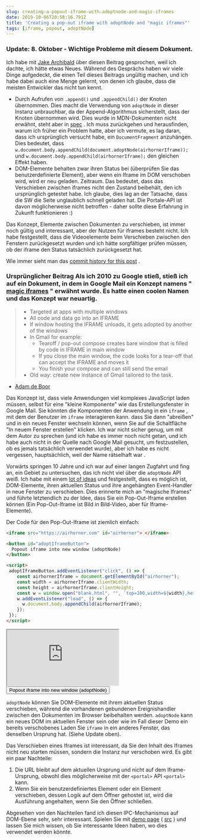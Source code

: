 ```yaml
---
slug: creating-a-popout-iframe-with-adoptnode-and-magic-iframes
date: 2019-10-06T20:58:16.791Z
title: 'Creating a pop-out iframe with adoptNode and "magic iframes"'
tags: [iframe, popout, adoptNode]
---
```


### Update: 8. Oktober - Wichtige Probleme mit diesem Dokument.

Ich habe mit [Jake Archibald](https://jakearchibald.com/) über diesen Beitrag gesprochen, weil ich dachte, ich hätte etwas Neues. Während des Gesprächs haben wir viele Dinge aufgedeckt, die einen Teil dieses Beitrags ungültig machen, und ich habe dabei auch eine Menge gelernt, von denen ich glaube, dass die meisten Entwickler das nicht tun kennt.

* Durch Aufrufen von `.append()` und `.appendChild()` der Knoten übernommen. Dies macht die Verwendung von `adoptNode` in dieser Instanz unbrauchbar, da der Append-Algorithmus sicherstellt, dass der Knoten übernommen wird. Dies wurde in MDN-Dokumenten nicht erwähnt, steht aber in [spec](https://dom.spec.whatwg.org/#concept-node-append) . Ich muss zurückgehen und herausfinden, warum ich früher ein Problem hatte, aber ich vermute, es lag daran, dass ich ursprünglich versucht habe, ein `DocumentFragment` anzuhängen. Dies bedeutet, dass `w.document.body.appendChild(document.adoptNode(airhornerIframe));` und `w.document.body.appendChild(airhornerIframe);` den gleichen Effekt haben.
* DOM-Elemente behalten zwar ihren Status bei (überprüfen Sie das benutzerdefinierte Element), aber wenn ein Iframe im DOM verschoben wird, wird er neu geladen. Zeitraum. Das bedeutet, dass das Verschieben zwischen iframes nicht den Zustand beibehält, den ich ursprünglich getestet habe. Ich glaube, dies lag an der Tatsache, dass die SW die Seite unglaublich schnell geladen hat. Die Portale-API ist davon möglicherweise nicht betroffen - daher sollte diese Erfahrung in Zukunft funktionieren :)

Das Konzept, Elemente zwischen Dokumenten zu verschieben, ist immer noch gültig und interessant, aber der Nutzen für iframes besteht nicht. Ich habe festgestellt, dass die Videoelemente beim Verschieben zwischen den Fenstern zurückgesetzt wurden und ich hätte sorgfältiger prüfen müssen, ob der iframe den Status tatsächlich zurückgesetzt hat.

Wie immer sieht man das [commit history for this post](https://github.com/PaulKinlan/paul.kinlan.me/commits/main/content/en/2019-10-06-creating-a-popout-iframe-with-adoptnode-and-magic-iframes.markdown) .

### Ursprünglicher Beitrag Als ich 2010 zu Google stieß, stieß ich auf ein Dokument, in dem in Google Mail ein Konzept namens &quot; [magic iframes](https://www.usenix.org/legacy/events/webapps10/tech/slides/deboor.pdf) &quot; erwähnt wurde. Es hatte einen coolen Namen und das Konzept war neuartig.

> * Targeted at apps with multiple windows
> * All code and data go into an IFRAME
> * If window hosting the IFRAME unloads, it gets adopted by another of the windows
> * In Gmail for example:
>   * Tearoff / pop-out compose creates bare window that is filled by code in IFRAME in main window
>   * If you close the main window, the code looks for a tear-off that can accept the IFRAME and moves it
>   * You finish your compose and can still send the email
> * Old way: create new instance of Gmail tailored to the task.

- [Adam de Boor](https://www.usenix.org/legacy/events/webapps10/tech/slides/deboor.pdf)

Das Konzept ist, dass viele Anwendungen viel komplexes JavaScript laden müssen, selbst für eine &quot;kleine Komponente&quot; wie das Erstellungsfenster in Google Mail. Sie könnten die Komponenten der Anwendung in ein `iframe` , mit dem der Benutzer im `iframe` interagieren kann. dass Sie dann &quot;abreißen&quot; und in ein neues Fenster wechseln können, wenn Sie auf die Schaltfläche &quot;In neuem Fenster erstellen&quot; klicken. Ich war nicht sicher genug, um mit dem Autor zu sprechen (und ich habe es immer noch nicht getan, und ich habe auch nicht in der Quelle nach Google Mail gesucht, um festzustellen, ob es jemals tatsächlich verwendet wurde), aber ich habe es nicht vergessen, hauptsächlich, weil der Name rätselhaft war .

Vorwärts springen 10 Jahre und ich war auf einer langen Zugfahrt und fing an, ein Gebiet zu untersuchen, das ich nicht viel über die `adoptNode` API weiß. Ich habe mit einem [lot of ideas](https://nifty-meadowlark.glitch.me/) und festgestellt, dass es möglich ist, DOM-Elemente, ihren aktuellen Status und ihre angehängten Event-Handler in neue Fenster zu verschieben. Dies erinnerte mich an &quot;magische Iframes&quot; und führte letztendlich zu der Idee, dass Sie ein Pop-Out-Iframe erstellen können (Ein Pop-Out-Iframe ist Bild in Bild-Video, aber für Iframe-Elemente).

Der Code für den Pop-Out-Iframe ist ziemlich einfach:

```html
<iframe src="https://airhorner.com" id="airhorner"> </iframe>

<button id="adoptIframeButton">
  Popout iframe into new window (adoptNode)
</button>

<script>
 adoptIframeButton.addEventListener("click", () => {
    const airhornerIframe = document.getElementById("airhorner");
    const width = airhornerIframe.clientWidth;
    const height = airhornerIframe.clientHeight;
    const w = window.open("blank.html", "", `top=100,width=${width},height=${height}`);
    w.addEventListener("load", () => {
      w.document.body.appendChild(airhornerIframe);
    });
 });
</script>
```

<iframe src="https://airhorner.com" id="airhorner"> </iframe>

<button id="adoptIframeButton">
  Popout iframe into new window (adoptNode)
</button>

<script>
 adoptIframeButton.addEventListener("click", () => {
    const airhornerIframe = document.getElementById("airhorner");
    const width = airhornerIframe.clientWidth;
    const height = airhornerIframe.clientHeight;
    const w = window.open("/blank.html", "", `top=100,width=${width},height=${height}`);
    w.addEventListener("load", () => {
      w.document.body.appendChild(airhornerIframe);
    });
 });
</script>

`adoptNode` können Sie DOM-Elemente mit ihrem aktuellen Status verschieben, während die vorhandenen gebundenen Ereignishandler zwischen den Dokumenten im Browser beibehalten werden. `adoptNode` kann ein neues DOM im aktuellen Fenster sein oder wie im Fall dieser Demo ein bereits verschobenes Laden Sie `iframe` in ein anderes Fenster, das denselben Ursprung hat. (Siehe Update oben).

Das Verschieben eines Iframes ist interessant, da Sie den Inhalt des Iframes nicht neu starten müssen, sondern die Instanz nur verschoben wird. Es gibt ein paar Nachteile:

1. Die URL bleibt auf dem aktuellen Ursprung und nicht auf dem Iframe-Ursprung, obwohl dies möglicherweise mit der `<portal>` API `<portal>` kann.
2. Wenn Sie ein benutzerdefiniertes Element oder ein Element verschieben, dessen Logik auf dem Öffner gehostet ist, wird die Ausführung angehalten, wenn Sie den Öffner schließen.

Abgesehen von den Nachteilen fand ich diesen IPC-Mechanismus auf DOM-Ebene sehr, sehr interessant. Spielen Sie mit [demo page](https://nifty-meadowlark.glitch.me/) ( [src](https://glitch.com/edit/#!/nifty-meadowlark?path=script.js) ) und lassen Sie mich wissen, ob Sie interessante Ideen haben, wo dies verwendet werden könnte.

